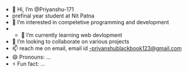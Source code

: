 - 👋 Hi, I’m @Priyanshu-171
- prefinal year student at Nit Patna 
- 👀 I’m interested in competetive programming and development
- - 🌱 I’m currently learning web devlopment
- 💞️ I’m looking to collaborate on various projects
- 📫  reach me on email, email id -priyanshublackbook123@gmail.com
- 😄 Pronouns: ...
- ⚡ Fun fact: ...

<!---
Priyanshu-171/Priyanshu-171 is a ✨ special ✨ repository because its `README.md` (this file) appears on your GitHub profile.
You can click the Preview link to take a look at your changes.
--->
